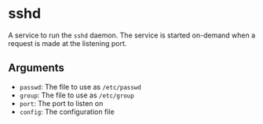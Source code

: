sshd
======

A service to run the `sshd` daemon. The service is started on-demand
when a request is made at the listening port.

Arguments
----------

* `passwd`: The file to use as `/etc/passwd`
* `group`: The file to use as `/etc/group`
* `port`: The port to listen on
* `config`: The configuration file
